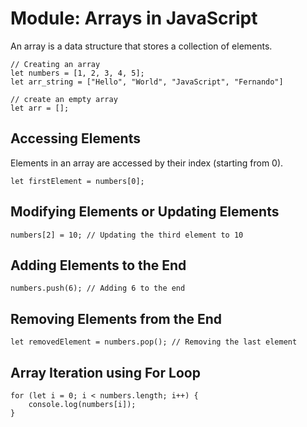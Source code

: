 # Module: Arrays in JavaScript

An array is a data structure that stores a collection of elements.

```
// Creating an array
let numbers = [1, 2, 3, 4, 5];
let arr_string = ["Hello", "World", "JavaScript", "Fernando"]

// create an empty array
let arr = [];
```

## Accessing Elements
Elements in an array are accessed by their index (starting from 0).
```
let firstElement = numbers[0];
```

## Modifying Elements or Updating Elements
```
numbers[2] = 10; // Updating the third element to 10
```

## Adding Elements to the End
```
numbers.push(6); // Adding 6 to the end
```

## Removing Elements from the End
```
let removedElement = numbers.pop(); // Removing the last element
```

## Array Iteration using For Loop

```
for (let i = 0; i < numbers.length; i++) {
    console.log(numbers[i]);
}
```
